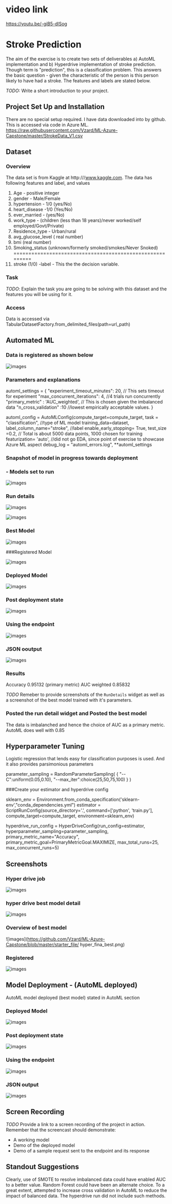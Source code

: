 # video link
https://youtu.be/-giB5-dlSog

# Stroke Prediction 

The aim of the exercise is to create two sets of deliverables a) AutoML implementation  and b) Hyperdrive implementation of stroke prediction. 
Though term is "prediction", this is a classification problem. This answers the basic question - given the characteristic of the person
is this person likely to have had a stroke. The features and labels are stated below. 

*TODO:* Write a short introduction to your project.

## Project Set Up and Installation

There are no special setup required. I have data downloaded into by github. This is accessed via code in Azure ML. 
https://raw.githubusercontent.com/Vzard/ML-Azure-Capstone/master/StrokeData_V1.csv

## Dataset

### Overview
The data set is from Kaggle at http:///www.kaggle.com. The data has following features and label, and values

1. Age - positive integer
2. gender	 - Male/Female
3. hypertension	 - 1/0 (yes/No)
4. heart_disease	 -1/0 (Yes/No)
5. ever_married	- (yes/No)
6. work_type	- (children (less than 18 years)/never worked/self employed/Govt/Private)
7. Residence_type	- Urban/rural
8. avg_glucose_level	( real number)
9. bmi	(real number)
10. Smoking_status	(unknown/formerly smoked/smokes/Never Snoked)
=========================================================
12. stroke (1/0) -label - This the the decision variable. 
 
### Task
*TODO*: Explain the task you are going to be solving with this dataset and the features you will be using for it.

### Access

Data is accessed via TabularDatasetFactory.from_delimited_files(path=url_path)

## Automated ML

### Data is registered as shown below

![images](https://github.com/Vzard/ML-Azure-Capstone/blob/master/starter_file/registerdata.png)

### Parameters and explanations

automl_settings = {
    "experiment_timeout_minutes": 20,  // This sets timeout for experiment
    "max_concurrent_iterations": 4,  //4 trials run concurrently
    "primary_metric" : 'AUC_weighted', // This is chosen given the imbalanced data
    "n_cross_validation" :10  //lowest empirically acceptable values. 
}
 
automl_config = AutoMLConfig(compute_target=compute_target,
                             task = "classification",  //type of ML model
                             training_data=dataset,
                             label_column_name="stroke",  //label
                             enable_early_stopping= True,
                             test_size =0.2,  // Total is about 5000 data points, 1000 chosen for training
                             featurization= 'auto',  //did not go EDA, since point of exercise to showcase Azure ML aspect
                             debug_log = "automl_errors.log",
                             **automl_settings

###  Snapshot of model in progress towards deployment

### - Models set to run
![images](https://github.com/Vzard/ML-Azure-Capstone/blob/master/starter_file/Models_running.png)

### Run details
![images](https://github.com/Vzard/ML-Azure-Capstone/blob/master/starter_file/rundetails.png)

![images](https://github.com/Vzard/ML-Azure-Capstone/blob/master/starter_file/rundetails_2.png)

### Best Model

![images](https://github.com/Vzard/ML-Azure-Capstone/blob/master/starter_file/best_model.png)

###Registered Model

![images](https://github.com/Vzard/ML-Azure-Capstone/blob/master/starter_file/new_registered_model.png)

### Deployed Model
![images](https://github.com/Vzard/ML-Azure-Capstone/blob/master/starter_file/newmodel_deployed.png)

### Post deployment state
![images](https://github.com/Vzard/ML-Azure-Capstone/blob/master/starter_file/post_dep_state.png)

### Using the endpoint
![images](https://github.com/Vzard/ML-Azure-Capstone/blob/master/starter_file/using_the_service.png)

### JSON ooutput
![images](https://github.com/Vzard/ML-Azure-Capstone/blob/master/starter_file/jsonputput.png)

### Results

Accuracy
0.95132
(primary metric)
AUC weighted
0.85832

*TODO* Remeber to provide screenshots of the `RunDetails` widget as well as a screenshot of the best model trained with it's parameters.
### Posted the run detail widget and Posted the best model

The data is imbalanched and hence the choice of AUC as a primary metric.  AutoML does well with 0.85
## Hyperparameter Tuning

Logistic regression that lends easy for classification purposes is used. And it also provides parsimonious parameters

parameter_sampling = RandomParameterSampling(
                    {
                        "--C":uniform(0.05,0.10),
                        "--max_iter":choice(25,50,75,100) 
                    }
)

###Create your estimator and hyperdrive config

sklearn_env = Environment.from_conda_specification('sklearn-env',"conda_dependencies.yml")
estimator = ScriptRunConfig(source_directory='.',
                            command=['python', 'train.py'],
                            compute_target=compute_target,
                            environment=sklearn_env)

hyperdrive_run_config = HyperDriveConfig(run_config=estimator,
                                         hyperparameter_sampling=parameter_sampling,
                                         primary_metric_name="Accuracy",
                                         primary_metric_goal=PrimaryMetricGoal.MAXIMIZE,
                                         max_total_runs=25,
                                         max_concurrent_runs=5)


## Screenshots
### Hyper drive job

![images](https://github.com/Vzard/ML-Azure-Capstone/blob/master/starter_file/hyper_drive_job.png)

### hyper drive best model detail
![images](https://github.com/Vzard/ML-Azure-Capstone/blob/master/starter_file/best_model_detail.png)

### Overview of best model
![images](https://github.com/Vzard/ML-Azure-Capstone/blob/master/starter_file/ hyper_fina_best.png)

### Registered

![images](https://github.com/Vzard/ML-Azure-Capstone/blob/master/starter_file/hyper_drive_register.png)

## Model Deployment - (AutoML deployed)
AutoML model deployed (best model) stated in AutoML section

### Deployed Model
![images](https://github.com/Vzard/ML-Azure-Capstone/blob/master/starter_file/newmodel_deployed.png)

### Post deployment state
![images](https://github.com/Vzard/ML-Azure-Capstone/blob/master/starter_file/post_dep_state.png)

### Using the endpoint
![images](https://github.com/Vzard/ML-Azure-Capstone/blob/master/starter_file/using_the_service.png)

### JSON output
![images](https://github.com/Vzard/ML-Azure-Capstone/blob/master/starter_file/jsonputput.png)

## Screen Recording
*TODO* Provide a link to a screen recording of the project in action. Remember that the screencast should demonstrate:
- A working model
- Demo of the deployed  model
- Demo of a sample request sent to the endpoint and its response

## Standout Suggestions
Clearly, use of SMOTE to resolve imbalanced data could have enabled AUC to a better value. Random Forest could have been an alternate choice. To a great extent, attempted to increase cross validation in AutoML to reduce the impact of balanced data. The hyperdrive run did not include such methods. 
